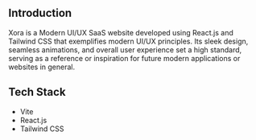 ## <a name="introduction"> Introduction</a>

Xora is a Modern UI/UX SaaS website developed using React.js and Tailwind CSS that exemplifies modern UI/UX principles.
Its sleek design, seamless animations, and overall user experience set a high standard, serving as a reference or
inspiration for future modern applications or websites in general.



## <a name="tech-stack"> Tech Stack</a>

- Vite
- React.js
- Tailwind CSS

